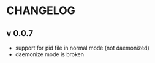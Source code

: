 # CHANGELOG

## v 0.0.7

* support for pid file in normal mode (not daemonized)
* daemonize mode is broken
